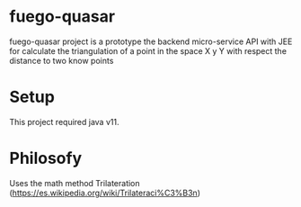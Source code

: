 # fuego-quasar
fuego-quasar project is a prototype the backend micro-service API with JEE for calculate the triangulation of a point in the space X y Y with respect the distance to two know points

# Setup
This project required java v11.

# Philosofy
Uses the math method Trilateration (https://es.wikipedia.org/wiki/Trilateraci%C3%B3n)
